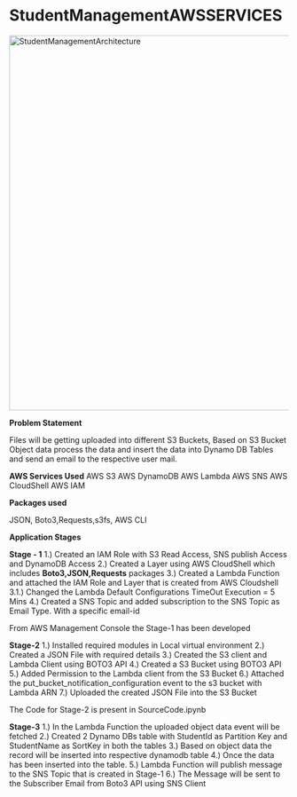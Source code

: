 # StudentManagementAWSSERVICES

<img width="676" alt="StudentManagementArchitecture" src="https://github.com/phaniteja5789/StudentManagementAWSSERVICES/assets/36558484/cb4cc1a2-5b55-4a68-803f-d3dca944bcb0">

**Problem Statement**

Files will be getting uploaded into different S3 Buckets, Based on S3 Bucket Object data process the data and insert the data into Dynamo DB Tables and send an email to the respective user mail.

**AWS Services Used**
 AWS S3
 AWS DynamoDB
 AWS Lambda
 AWS SNS
 AWS CloudShell
 AWS IAM

**Packages used**

JSON, Boto3,Requests,s3fs, AWS CLI

**Application Stages**

**Stage - 1**
    1.) Created an IAM Role with S3 Read Access, SNS publish Access and DynamoDB Access
    2.) Created a Layer using AWS CloudShell which includes **Boto3,JSON,Requests** packages
    3.) Created a Lambda Function and attached the IAM Role and Layer that is created from AWS Cloudshell
      3.1.) Changed the Lambda Default Configurations
              TimeOut Execution = 5 Mins
    4.) Created a SNS Topic and added subscription to the SNS Topic as Email Type. With a specific email-id

From AWS Management Console the Stage-1 has been developed

**Stage-2**
    1.) Installed required modules in Local virtual environment
    2.) Created a JSON File with required details
    3.) Created the S3 client and Lambda Client using BOTO3 API
    4.) Created a S3 Bucket using BOTO3 API
    5.) Added Permission to the Lambda client from the S3 Bucket
    6.) Attached the put_bucket_notification_configuration event to the s3 bucket with Lambda ARN
    7.) Uploaded the created JSON File into the S3 Bucket

The Code for Stage-2 is present in SourceCode.ipynb

  **Stage-3**
    1.) In the Lambda Function the uploaded object data event will be fetched
    2.) Created 2 Dynamo DBs table with StudentId as Partition Key and StudentName as SortKey in both the tables
    3.) Based on object data the record will be inserted into respective dynamodb table
    4.) Once the data has been inserted into the table.
    5.) Lambda Function will publish message to the SNS Topic that is created in Stage-1
    6.) The Message will be sent to the Subscriber Email from Boto3 API using SNS Client 

    
